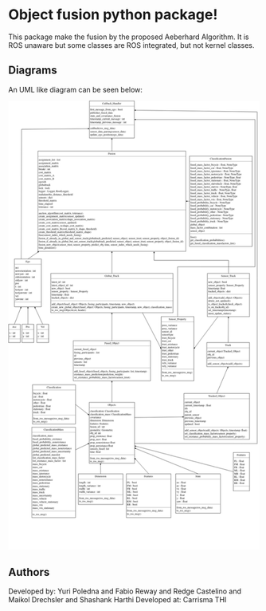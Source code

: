 # Object fusion python package!

This package make the fusion by the proposed Aeberhard Algorithm. It is ROS unaware but some classes are ROS integrated, but not kernel classes. 

## Diagrams

An UML like diagram can be seen below:

![UML like diagram](diagrams/object_fusion_uml.png)


## Authors

Developed by: Yuri Poledna and Fabio Reway and Redge Castelino and Maikol Drechsler and Shashank Harthi
Developed at: Carrisma THI